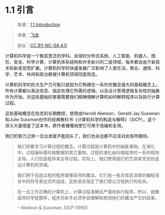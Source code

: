 # 1.1 引言

> 来源：[1.1   Introduction](http://www-inst.eecs.berkeley.edu/~cs61a/sp12/book/functions.html#id1)

> 译者：[飞龙](https://github.com/wizardforcel)

> 协议：[CC BY-NC-SA 4.0](http://creativecommons.org/licenses/by-nc-sa/4.0/)

计算机科学是一个极其宽泛的学科。全球的分布式系统、人工智能、机器人、图形、安全、科学计算，计算机体系结构和许多新兴的二级领域，每年都会由于新技术和新发现而扩展。计算机科学的快速发展广泛影响了人类生活。商业、通信、科学、艺术、休闲和政治都被计算机领域彻底改造。

计算机科学的巨大生产力可能只是因为它构建在一系列优雅且强大的基础概念上。所有计算都以表达信息、指定处理它所需的逻辑、以及设计管理逻辑复杂性的抽象作为开始。对这些基础的掌握需要我们精确理解计算机如何解释程序以及执行计算过程。

这些基础概念在伯克利长期教授，使用由Harold Abelson、Gerald Jay Sussman和Julie Sussman创作的经典教科书《计算机科学的构造与解释》（SICP）。这个讲义大量借鉴了这本书，原作者慷慨地使它可用于改编和复用。

我们的智力之旅一旦出发就不能回头了，我们也永远都不应该对此有所期待。

> 我们将要学习计算过程的概念。计算过程是计算机中的抽象事物。在演化中，过程操纵着叫做数据的其它事物。过程的演化由叫做程序的一系列规则主导。人们创造程序来主导过程。实际上，我们使用我们的咒语来凭空创造出计算机的灵魂。

> 我们用于创造过程的程序就像巫师的魔法。它们由一些古怪且深奥的编程语言中的符号表达式所组成，这些语言指定了我们想让过程执行的任务。

> 在一台工作正确的计算机上，计算过程准确且严谨地执行程序。所以，就像巫师的学徒那样，程序员新手必须学会理解和预测他们的魔法产生的结果。

> --Abelson & Sussman, SICP (1993)